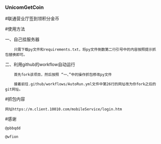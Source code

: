 ### UnicomGetCoin


#联通营业厅签到领积分金币


#使用方法

  一、自己挂服务器

        只需下载py文件和requirements.txt，将py文件倒数第二行引号中的内容按照提示抓包替换即可。
  
  二、利用github的workflow自动运行

        首先fork该项目，然后按照 “一、”中的操作抓包修改py文件
  
        接着前往.github/workflows/AutoRun.yml文件中第26行的网址改为你fork之后的git网址。
 
 #抓包内容
 
    网址https://m.client.10010.com/mobileService/login.htm
 
 #感谢
 
    @pbbqdd
  
    @wfion
